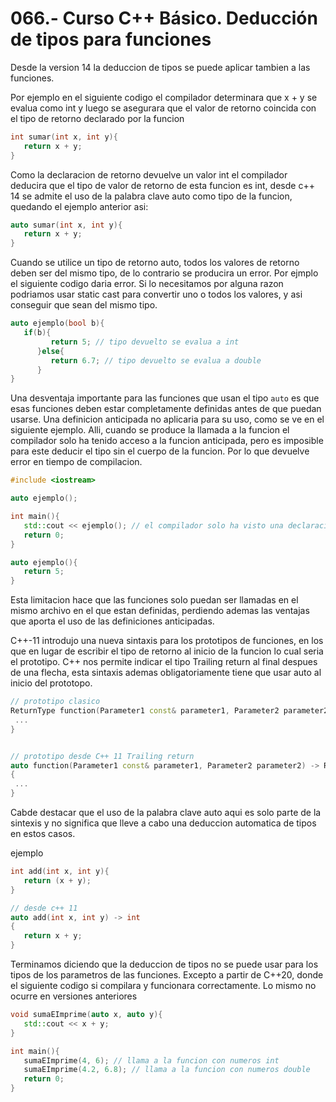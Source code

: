 066.- Curso C++ Básico. Deducción de tipos para funciones
===

Desde la version 14 la deduccion de tipos se puede aplicar tambien a las funciones.


Por ejemplo en el siguiente codigo el compilador determinara que x + y se evalua como int y luego se asegurara que el valor de retorno coincida con el tipo de retorno declarado por la funcion
```cpp
int sumar(int x, int y){
   return x + y;
}
```


Como la declaracion de retorno devuelve un valor int el compilador deducira que el tipo de valor de retorno de esta funcion es int, desde c++ 14 se admite el uso de la palabra clave auto como tipo de la funcion, quedando el ejemplo anterior asi:

```cpp
auto sumar(int x, int y){
   return x + y;
}
```

Cuando se utilice un tipo de retorno auto, todos los valores de retorno deben ser del mismo tipo, de lo contrario se producira un error. Por ejmplo el siguiente codigo daria error. Si lo necesitamos por alguna razon podriamos usar static cast para convertir uno o todos los valores, y asi conseguir que sean del mismo tipo.
```cpp
auto ejemplo(bool b){
   if(b){
         return 5; // tipo devuelto se evalua a int
      }else{
         return 6.7; // tipo devuelto se evalua a double
      }
}
```

Una desventaja importante para las funciones que usan el tipo `auto` es que esas funciones deben estar completamente definidas antes de que puedan usarse. Una definicion anticipada no aplicaria para su uso, como se ve en el siguiente ejemplo. Alli, cuando se produce la llamada a la funcion el compilador solo ha tenido acceso a la funcion anticipada, pero es imposible para este deducir el tipo sin el cuerpo de la funcion. Por lo que devuelve error en tiempo de compilacion.

```cpp
#include <iostream>

auto ejemplo();

int main(){
   std::cout << ejemplo(); // el compilador solo ha visto una declaracion anticipada
   return 0;
}

auto ejemplo(){
   return 5;
}

```

Esta limitacion hace que las funciones solo puedan ser llamadas en el mismo archivo en el que estan definidas, perdiendo ademas las ventajas que aporta el uso de las definiciones anticipadas.


C++-11 introdujo una nueva sintaxis para los prototipos de funciones, en los que en lugar de escribir el tipo de retorno al inicio de la funcion lo cual seria el prototipo. C++ nos permite indicar el tipo Trailing return al final despues de una flecha, esta sintaxis ademas obligatoriamente tiene que usar auto al inicio del prototopo.

```c++
// prototipo clasico
ReturnType function(Parameter1 const& parameter1, Parameter2 parameter2){
 ...
}


// prototipo desde C++ 11 Trailing return
auto function(Parameter1 const& parameter1, Parameter2 parameter2) -> ReturnType
{
 ...
}


```
Cabde destacar que el uso de la palabra clave auto aqui es solo parte de la sintexis y no significa que lleve a cabo una deduccion automatica de tipos en estos casos. 


ejemplo
```cpp
int add(int x, int y){
   return (x + y);
}

// desde c++ 11
auto add(int x, int y) -> int
{
   return x + y;
}
```

Terminamos diciendo que la deduccion de tipos no se puede usar para los tipos de los parametros de las funciones. Excepto a partir de C++20, donde el siguiente codigo si compilara y funcionara correctamente. Lo mismo no ocurre en versiones anteriores  
```cpp
void sumaEImprime(auto x, auto y){
   std::cout << x + y;
}

int main(){
   sumaEImprime(4, 6); // llama a la funcion con numeros int
   sumaEImprime(4.2, 6.8); // llama a la funcion con numeros double
   return 0;
}
```